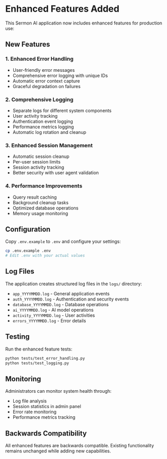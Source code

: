 # Enhanced Features Added

This Sermon AI application now includes enhanced features for production use:

## New Features

### 1. Enhanced Error Handling
- User-friendly error messages
- Comprehensive error logging with unique IDs
- Automatic error context capture
- Graceful degradation on failures

### 2. Comprehensive Logging
- Separate logs for different system components
- User activity tracking
- Authentication event logging
- Performance metrics logging
- Automatic log rotation and cleanup

### 3. Enhanced Session Management
- Automatic session cleanup
- Per-user session limits
- Session activity tracking
- Better security with user agent validation

### 4. Performance Improvements
- Query result caching
- Background cleanup tasks
- Optimized database operations
- Memory usage monitoring

## Configuration

Copy `.env.example` to `.env` and configure your settings:

```bash
cp .env.example .env
# Edit .env with your actual values
```

## Log Files

The application creates structured log files in the `logs/` directory:
- `app_YYYYMMDD.log` - General application events
- `auth_YYYYMMDD.log` - Authentication and security events
- `database_YYYYMMDD.log` - Database operations
- `ai_YYYYMMDD.log` - AI model operations
- `activity_YYYYMMDD.log` - User activities
- `errors_YYYYMMDD.log` - Error details

## Testing

Run the enhanced feature tests:

```bash
python tests/test_error_handling.py
python tests/test_logging.py
```

## Monitoring

Administrators can monitor system health through:
- Log file analysis
- Session statistics in admin panel
- Error rate monitoring
- Performance metrics tracking

## Backwards Compatibility

All enhanced features are backwards compatible. Existing functionality remains unchanged while adding new capabilities.